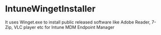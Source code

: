 # IntuneWingetInstaller
It uses Winget.exe to install public released software like Adobe Reader, 7-Zip, VLC player etc for Intune MDM Endpoint Manager
